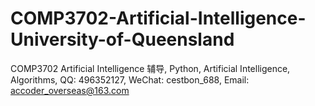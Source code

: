 # COMP3702-Artificial-Intelligence-University-of-Queensland
COMP3702 Artificial Intelligence 辅导, Python, Artificial Intelligence, Algorithms, QQ: 496352127, WeChat: cestbon_688, Email: accoder_overseas@163.com
